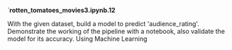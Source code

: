  `**rotten_tomatoes_movies3.ipynb.12** <br />

With the given dataset, build a model to predict 'audience_rating'. Demonstrate the working of the pipeline with a notebook, also validate the model for its accuracy. Using Machine Learning

